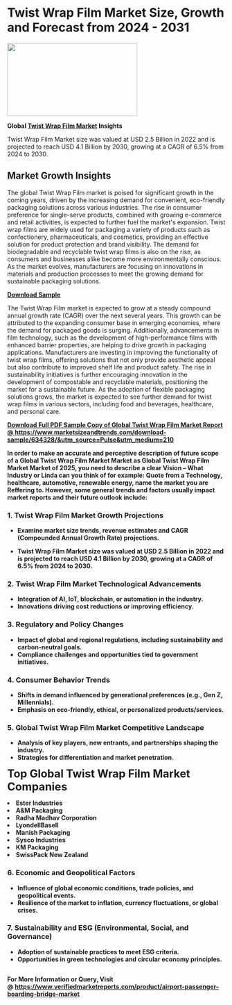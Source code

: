 <H1>Twist Wrap Film Market Size, Growth and Forecast from 2024 - 2031</H1><img class="aligncenter size-medium wp-image-584254" src="https://thirdeyenews.in/wp-content/uploads/2024/09/Global-Market-Research-300x168.jpeg" alt="" width="300" height="168" /><p><strong>Global&nbsp;<a href="https://www.marketsizeandtrends.com/download-sample/634328/&amp;utm_source=Pulse&amp;utm_medium=210">Twist Wrap Film Market</a> Insights</strong></p><p>Twist Wrap Film Market size was valued at USD 2.5 Billion in 2022 and is projected to reach USD 4.1 Billion by 2030, growing at a CAGR of 6.5% from 2024 to 2030.</p><p><h2>Market Growth Insights</h2> <p>The global Twist Wrap Film market is poised for significant growth in the coming years, driven by the increasing demand for convenient, eco-friendly packaging solutions across various industries. The rise in consumer preference for single-serve products, combined with growing e-commerce and retail activities, is expected to further fuel the market's expansion. Twist wrap films are widely used for packaging a variety of products such as confectionery, pharmaceuticals, and cosmetics, providing an effective solution for product protection and brand visibility. The demand for biodegradable and recyclable twist wrap films is also on the rise, as consumers and businesses alike become more environmentally conscious. As the market evolves, manufacturers are focusing on innovations in materials and production processes to meet the growing demand for sustainable packaging solutions.</p> <p><strong><a href="#">Download Sample</a></strong></p> <p>The Twist Wrap Film market is expected to grow at a steady compound annual growth rate (CAGR) over the next several years. This growth can be attributed to the expanding consumer base in emerging economies, where the demand for packaged goods is surging. Additionally, advancements in film technology, such as the development of high-performance films with enhanced barrier properties, are helping to drive growth in packaging applications. Manufacturers are investing in improving the functionality of twist wrap films, offering solutions that not only provide aesthetic appeal but also contribute to improved shelf life and product safety. The rise in sustainability initiatives is further encouraging innovation in the development of compostable and recyclable materials, positioning the market for a sustainable future. As the adoption of flexible packaging solutions grows, the market is expected to see further demand for twist wrap films in various sectors, including food and beverages, healthcare, and personal care. <p><strong><a href="#"></p><p><span class=""><strong>Download Full PDF Sample Copy of Global Twist Wrap Film Market Report</strong> @ <a href="https://www.marketsizeandtrends.com/download-sample/634328/&amp;utm_source=Pulse&amp;utm_medium=210" target="_blank">https://www.marketsizeandtrends.com/download-sample/634328/&amp;utm_source=Pulse&amp;utm_medium=210</a></span></p><p>In order to make an accurate and perceptive description of future scope of a Global&nbsp;Twist Wrap Film Market Market as Global&nbsp;Twist Wrap Film Market Market of 2025, you need to describe a clear Vision &ndash; What Industry or Linda can you think of for example: Quote from a Technology, healthcare, automotive, renewable energy, name the market you are Reffering to. However, some general trends and factors usually impact market reports and their future outlook include:</p><h3>1.&nbsp;<strong>Twist Wrap Film Market Growth Projections</strong></h3><ul><li>Examine market size trends, revenue estimates and CAGR (Compounded Annual Growth Rate) projections.</li><li><p>Twist Wrap Film Market size was valued at USD 2.5 Billion in 2022 and is projected to reach USD 4.1 Billion by 2030, growing at a CAGR of 6.5% from 2024 to 2030.</p></li></ul><h3>2.&nbsp;<strong>Twist Wrap Film Market Technological Advancements</strong></h3><ul><li>Integration of AI, IoT, blockchain, or automation in the industry.</li><li>Innovations driving cost reductions or improving efficiency.</li></ul><h3>3.&nbsp;<strong>Regulatory and Policy Changes</strong></h3><ul><li>Impact of global and regional regulations, including sustainability and carbon-neutral goals.</li><li>Compliance challenges and opportunities tied to government initiatives.</li></ul><h3>4.&nbsp;<strong>Consumer Behavior Trends</strong></h3><ul><li>Shifts in demand influenced by generational preferences (e.g., Gen Z, Millennials).</li><li>Emphasis on eco-friendly, ethical, or personalized products/services.</li></ul><h3>5.&nbsp;<strong>Global Twist Wrap Film Market Competitive Landscape</strong></h3><ul><li>Analysis of key players, new entrants, and partnerships shaping the industry.</li><li>Strategies for differentiation and market penetration.</li></ul><p data-pm-slice="1 1 []"><span style="color: inherit; font-family: inherit; font-size: 25px;">Top Global Twist Wrap Film Market Companies</span></p><div class="" data-test-id=""><p><li>Ester Industries</li><li> A&M Packaging</li><li> Radha Madhav Corporation</li><li> LyondellBasell</li><li> Manish Packaging</li><li> Sysco Industries</li><li> KM Packaging</li><li> SwissPack New Zealand</li></p></div><h3>6.&nbsp;<strong>Economic and Geopolitical Factors</strong></h3><ul><li>Influence of global economic conditions, trade policies, and geopolitical events.</li><li>Resilience of the market to inflation, currency fluctuations, or global crises.</li></ul><h3>7.&nbsp;<strong>Sustainability and ESG (Environmental, Social, and Governance)</strong></h3><ul><li>Adoption of sustainable practices to meet ESG criteria.</li><li>Opportunities in green technologies and circular economy principles.</li></ul><h2><strong style="font-size: 14px;">For More Information or Query, Visit @&nbsp;</strong><a style="background-color: #ffffff; font-size: 14px;" href="https://www.marketsizeandtrends.com/report/twist-wrap-film-market/" target="_blank">https://www.verifiedmarketreports.com/product/airport-passenger-boarding-bridge-market</a></h2>
